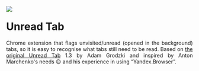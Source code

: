 <img src="https://github.com/stanislawru/unread-tab/raw/master/icons/unreadtab128.png" align="left">
<h1>Unread Tab</h1>
<p align="justify">Chrome extension that flags unvisited/unread (opened in the background) tabs, so it is easy to recognise what tabs still need to be read. Based on <a href="https://chrome.google.com/webstore/detail/unread-tab/ofblopofekndelpkceaodkjcnfacmcfp" target="_blank">the original Unread Tab</a> 1.3 by Adam Grodzki and inspired by Anton Marchenko's needs 😉 and his experience in using “Yandex.Browser”.</p>
